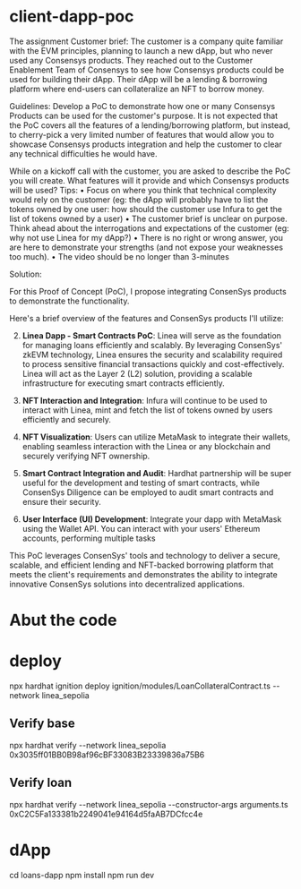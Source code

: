 # client-dapp-poc

The assignment
Customer brief:
The customer is a company quite familiar with the EVM principles, planning to launch a new dApp, but who never used any Consensys products.
They reached out to the Customer Enablement Team of Consensys to see how Consensys products could be used for building their dApp.
Their dApp will be a lending & borrowing platform where end-users can collateralize an NFT to borrow money.

Guidelines:
Develop a PoC to demonstrate how one or many Consensys Products can be used for the customer's purpose. 
It is not expected that the PoC covers all the features of a lending/borrowing platform, but instead,
 to cherry-pick a very limited number of features that would allow you to showcase Consensys products integration and help the customer to clear any technical difficulties he would have.

While on a kickoff call with the customer, you are asked to describe the PoC you will create. What features will it provide and which Consensys products will be used?
Tips:
• Focus on where you think that technical complexity would rely on the customer (eg: the dApp will probably have to list the tokens owned by one user: how should the customer use Infura to get the list of tokens owned by a user)
• The customer brief is unclear on purpose. Think ahead about the interrogations and expectations of the customer (eg: why not use Linea for my dApp?)
• There is no right or wrong answer, you are here to demonstrate your strengths (and not expose your weaknesses too much).
• The video should be no longer than 3-minutes

Solution:

For this Proof of Concept (PoC), I propose integrating ConsenSys products to demonstrate the functionality. 

Here's a brief overview of the features and ConsenSys products I'll utilize:


2. **Linea Dapp - Smart Contracts PoC**: Linea will serve as the foundation for managing loans efficiently and scalably. By leveraging ConsenSys' zkEVM technology, Linea ensures the security and scalability required to process sensitive financial transactions quickly and cost-effectively. Linea will act as the Layer 2 (L2) solution, providing a scalable infrastructure for executing smart contracts efficiently.

3. **NFT Interaction and Integration**: Infura will continue to be used to interact with Linea, mint and fetch the list of tokens owned by users efficiently and securely.

1. **NFT Visualization**: Users can utilize MetaMask to integrate their wallets, enabling seamless interaction with the Linea or any blockchain and securely verifying NFT ownership.

4. **Smart Contract Integration and Audit**: Hardhat partnership will be super useful for the development and testing of smart contracts, while ConsenSys Diligence can be employed to audit smart contracts and ensure their security.

5. **User Interface (UI) Development**: Integrate your dapp with MetaMask using the Wallet API. You can interact with your users' Ethereum accounts, performing multiple tasks

This PoC leverages ConsenSys' tools and technology to deliver a secure, scalable, and efficient lending and NFT-backed borrowing platform that meets the client's requirements and demonstrates the ability to integrate innovative ConsenSys solutions into decentralized applications.


# Abut the code

# deploy 
npx hardhat ignition deploy ignition/modules/LoanCollateralContract.ts --network linea_sepolia

## Verify base
npx hardhat verify --network linea_sepolia 0x3035ff01BB0B98af96cBF33083B23339836a75B6

## Verify loan
npx hardhat verify --network linea_sepolia --constructor-args arguments.ts 0xC2C5Fa133381b2249041e94164d5faAB7DCfcc4e

# dApp

  cd loans-dapp
  npm install
  npm run dev
  